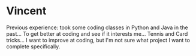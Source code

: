 # Vincent

Previous experience: took some coding classes in Python and Java in the past... 
To get better at coding and see if it interests me... 
Tennis and Card tricks... 
I want to improve at coding, but I'm not sure what project I want to complete specifically.


<!--
**vinftw7/vinftw7** is a ✨ _special_ ✨ repository because its `README.md` (this file) appears on your GitHub profile.

Here are some ideas to get you started:

- 🔭 I’m currently working on ...
- 🌱 I’m currently learning ...
- 👯 I’m looking to collaborate on ...
- 🤔 I’m looking for help with ...
- 💬 Ask me about ...
- 📫 How to reach me: ...
- 😄 Pronouns: ...
- ⚡ Fun fact: ...
-->
